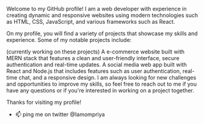 Welcome to my GitHub profile!
I am a web developer with experience in creating dynamic and responsive websites using modern technologies such as HTML, CSS, JavaScript, and various frameworks such as React.

On my profile, you will find a variety of projects that showcase my skills and experience. Some of my notable projects include:

(currently working on these projects)
A e-commerce website built with MERN stack that features a clean and user-friendly interface, secure authentication and real-time updates.
A social media web app built with React and Node.js that includes features such as user authentication, real-time chat, and a responsive design.
I am always looking for new challenges and opportunities to improve my skills, so feel free to reach out to me if you have any questions or if you're interested in working on a project together.

Thanks for visiting my profile!

- 📫 ping me on twitter @Iamompriya

<!---
om-priya/om-priya is a ✨ special ✨ repository because its `README.md` (this file) appears on your GitHub profile.
You can click the Preview link to take a look at your changes.
--->
